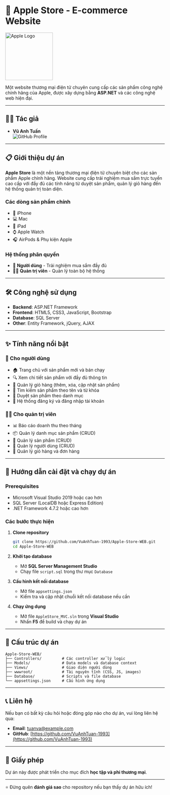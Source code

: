 # 🍎 Apple Store - E-commerce Website  

<img src="https://upload.wikimedia.org/wikipedia/commons/thumb/f/fa/Apple_logo_black.svg/1000px-Apple_logo_black.svg.png" alt="Apple Logo" width="150"/>

Một website thương mại điện tử chuyên cung cấp các sản phẩm công nghệ chính hãng của Apple, được xây dựng bằng **ASP.NET** và các công nghệ web hiện đại.

---

## 👨‍💻 Tác giả
- **Vũ Anh Tuấn**  
![GitHub Profile](https://img.shields.io/badge/GitHub-Profile-blue?logo=github)  

---

## 📋 Giới thiệu dự án
**Apple Store** là một nền tảng thương mại điện tử chuyên biệt cho các sản phẩm Apple chính hãng. Website cung cấp trải nghiệm mua sắm trực tuyến cao cấp với đầy đủ các tính năng từ duyệt sản phẩm, quản lý giỏ hàng đến hệ thống quản trị toàn diện.

### Các dòng sản phẩm chính
- 📱 iPhone  
- 💻 Mac  
- 📘 iPad  
- ⌚️ Apple Watch  
- 🎧 AirPods & Phụ kiện Apple  

### Hệ thống phân quyền
- 👤 **Người dùng** - Trải nghiệm mua sắm đầy đủ  
- 👨‍💼 **Quản trị viên** - Quản lý toàn bộ hệ thống  

---

## 🛠 Công nghệ sử dụng
- **Backend**: ASP.NET Framework  
- **Frontend**: HTML5, CSS3, JavaScript, Bootstrap  
- **Database**: SQL Server  
- **Other**: Entity Framework, jQuery, AJAX  

---

## ✨ Tính năng nổi bật

### 👤 Cho người dùng
- 🏠 Trang chủ với sản phẩm mới và bán chạy  
- 🔍 Xem chi tiết sản phẩm với đầy đủ thông tin  
- 🛒 Quản lý giỏ hàng (thêm, xóa, cập nhật sản phẩm)  
- 🔎 Tìm kiếm sản phẩm theo tên và từ khóa  
- 📂 Duyệt sản phẩm theo danh mục  
- 👥 Hệ thống đăng ký và đăng nhập tài khoản  

### 👨‍💼 Cho quản trị viên
- 📊 Báo cáo doanh thu theo tháng  
- 📦 Quản lý danh mục sản phẩm (CRUD)  
- 📱 Quản lý sản phẩm (CRUD)  
- 👥 Quản lý người dùng (CRUD)  
- 🛒 Quản lý giỏ hàng và đơn hàng  

---

## 🚀 Hướng dẫn cài đặt và chạy dự án

### Prerequisites
- Microsoft Visual Studio 2019 hoặc cao hơn  
- SQL Server (LocalDB hoặc Express Edition)  
- .NET Framework 4.7.2 hoặc cao hơn  

### Các bước thực hiện

1. **Clone repository**
   ```bash
   git clone https://github.com/VuAnhTuan-1993/Apple-Store-WEB.git
   cd Apple-Store-WEB
   ```

2. **Khởi tạo database**
   - Mở **SQL Server Management Studio**
   - Chạy file `script.sql` trong thư mục `Database`

3. **Cấu hình kết nối database**
   - Mở file `appsettings.json`
   - Kiểm tra và cập nhật chuỗi kết nối database nếu cần

4. **Chạy ứng dụng**
   - Mở file `AppleStore_MVC.sln` trong **Visual Studio**
   - Nhấn **F5** để build và chạy dự án

---

## 📂 Cấu trúc dự án
```
Apple-Store-WEB/
├── Controllers/         # Các controller xử lý logic
├── Models/              # Data models và database context
├── Views/               # Giao diện người dùng
├── wwwroot/             # Tài nguyên tĩnh (CSS, JS, images)
├── Database/            # Scripts và file database
└── appsettings.json     # Cấu hình ứng dụng
```

---

## 📞 Liên hệ
Nếu bạn có bất kỳ câu hỏi hoặc đóng góp nào cho dự án, vui lòng liên hệ qua:  
- **Email**: tuanva@example.com  
- **GitHub**: [https://github.com/VuAnhTuan-1993](https://github.com/VuAnhTuan-1993)  

---

## 📄 Giấy phép
Dự án này được phát triển cho mục đích **học tập và phi thương mại**.

---

⭐ Đừng quên **đánh giá sao** cho repository nếu bạn thấy dự án hữu ích!
